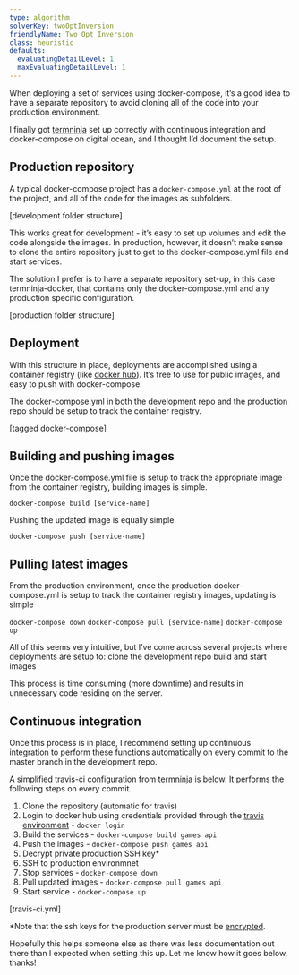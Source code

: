 ```yaml
---
type: algorithm
solverKey: twoOptInversion
friendlyName: Two Opt Inversion
class: heuristic
defaults:
  evaluatingDetailLevel: 1
  maxEvaluatingDetailLevel: 1
---
```


When deploying a set of services using docker-compose, it’s a good idea to have a separate repository to avoid cloning all of the code into your production environment.

I finally got [termninja](https://www.term.ninja) set up correctly with continuous integration and docker-compose on digital ocean, and I thought I’d document the setup.

## Production repository

A typical docker-compose project has a ```docker-compose.yml``` at the root of the project, and all of the code for the images as subfolders.

[development folder structure]

This works great for development - it’s easy to set up volumes and edit the code alongside the images. In production, however, it doesn’t make sense to clone the entire repository just to get to the docker-compose.yml file and start services.

The solution I prefer is to have a separate repository set-up, in this case termninja-docker, that contains only the docker-compose.yml and any production specific configuration.

[production folder structure]

## Deployment

With this structure in place, deployments are accomplished using a container registry (like [docker hub](docker.com/hub)). It’s free to use for public images, and easy to push with docker-compose.

The docker-compose.yml in both the development repo and the production repo should be setup to track the container registry.

[tagged docker-compose]


## Building and pushing images

Once the docker-compose.yml file is setup to track the appropriate image from the container registry, building images is simple.

```docker-compose build [service-name]```

Pushing the updated image is equally simple

```docker-compose push [service-name]```

## Pulling latest images

From the production environment, once the production docker-compose.yml is setup to track the container registry images, updating is simple

```docker-compose down```
```docker-compose pull [service-name]```
```docker-compose up```


All of this seems very intuitive, but I’ve come across several projects where deployments are setup to:
clone the development repo
build and start images

This process is time consuming (more downtime) and results in unnecessary code residing on the server.


## Continuous integration

Once this process is in place, I recommend setting up continuous integration to perform these functions automatically on every commit to the master branch in the development repo. 

A simplified travis-ci configuration from [termninja](https://www.term.ninja) is below. It performs the following steps on every commit.
  1. Clone the repository (automatic for travis)
  2. Login to docker hub using credentials provided through the [travis environment](https://www.travis-ci.com/environment) - ```docker login```
  3. Build the services - ```docker-compose build games api```
  4. Push the images - ```docker-compose push games api```
  5. Decrypt private production SSH key*
  6. SSH to production environmnet
  7. Stop services - ```docker-compose down```
  8. Pull updated images - ```docker-compose pull games api```
  9. Start service - ```docker-compose up```

[travis-ci.yml]

*Note that the ssh keys for the production server must be [encrypted](https://travis-ci.com/ssh-keys).


Hopefully this helps someone else as there was less documentation out there than I expected when setting this up. Let me know how it goes below, thanks!

